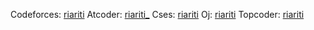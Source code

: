 Codeforces: [riariti](https://codeforces.com/profile/riariti)
Atcoder: [riariti_](https://atcoder.jp/users/riariti_)
Cses: [riariti]()
Oj: [riariti]()
Topcoder: [riariti](https://profiles.topcoder.com/riariti)
